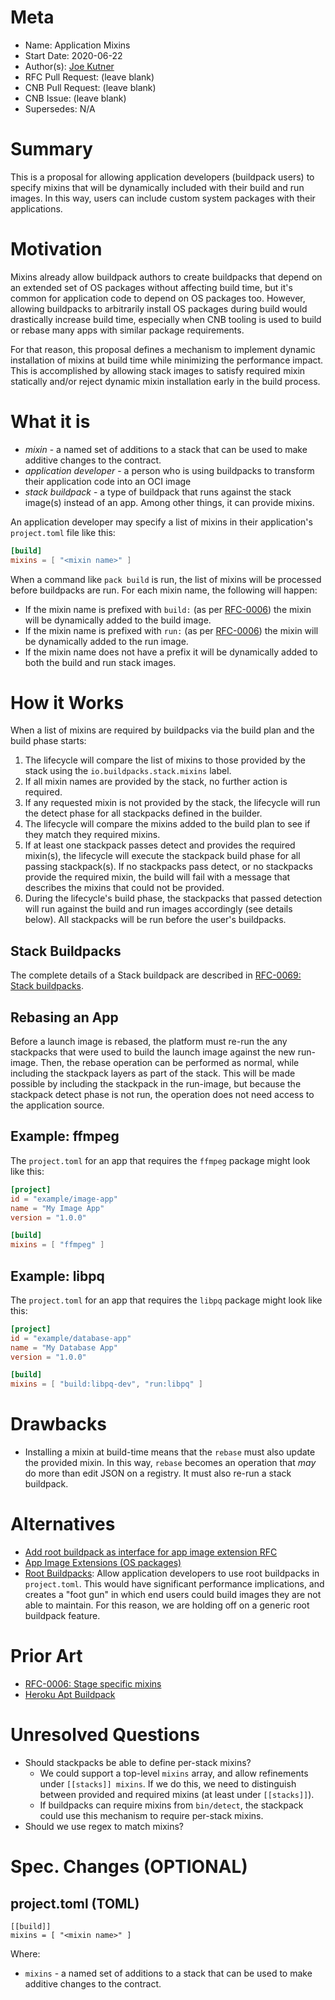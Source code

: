 # Meta
[meta]: #meta
- Name: Application Mixins
- Start Date: 2020-06-22
- Author(s): [Joe Kutner](https://github.com/jkutner/)
- RFC Pull Request: (leave blank)
- CNB Pull Request: (leave blank)
- CNB Issue: (leave blank)
- Supersedes: N/A

# Summary
[summary]: #summary

This is a proposal for allowing application developers (buildpack users) to specify mixins that will be dynamically included with their build and run images. In this way, users can include custom system packages with their applications.

# Motivation
[motivation]: #motivation

Mixins already allow buildpack authors to create buildpacks that depend on an extended set of OS packages without affecting build time, but it's common for application code to depend on OS packages too. However, allowing buildpacks to arbitrarily install OS packages during build would drastically increase build time, especially when CNB tooling is used to build or rebase many apps with similar package requirements.

For that reason, this proposal defines a mechanism to implement dynamic installation of mixins at build time while minimizing the performance impact. This is accomplished by allowing stack images to satisfy required mixin statically and/or reject dynamic mixin installation early in the build process.

# What it is
[what-it-is]: #what-it-is

- *mixin* - a named set of additions to a stack that can be used to make additive changes to the contract.
- *application developer* - a person who is using buildpacks to transform their application code into an OCI image
- *stack buildpack* - a type of buildpack that runs against the stack image(s) instead of an app. Among other things, it can provide mixins.

An application developer may specify a list of mixins in their application's `project.toml` file like this:

```toml
[build]
mixins = [ "<mixin name>" ]
```

When a command like `pack build` is run, the list of mixins will be processed before buildpacks are run. For each mixin name, the following will happen:

* If the mixin name is prefixed with `build:` (as per [RFC-0006](https://github.com/buildpacks/rfcs/blob/main/text/0006-stage-specific-mixins.md)) the mixin will be dynamically added to the build image.
* If the mixin name is prefixed with `run:` (as per [RFC-0006](https://github.com/buildpacks/rfcs/blob/main/text/0006-stage-specific-mixins.md)) the mixin will be dynamically added to the run image.
* If the mixin name does not have a prefix it will be dynamically added to both the build and run stack images.

# How it Works
[how-it-works]: #how-it-works

When a list of mixins are required by buildpacks via the build plan and the build phase starts:

1. The lifecycle will compare the list of mixins to those provided by the stack using the `io.buildpacks.stack.mixins` label.
1. If all mixin names are provided by the stack, no further action is required.
1. If any requested mixin is not provided by the stack, the lifecycle will run the detect phase for all stackpacks defined in the builder.
1. The lifecycle will compare the mixins added to the build plan to see if they match they required mixins.
1. If at least one stackpack passes detect and provides the required mixin(s), the lifecycle will execute the stackpack build phase for all passing stackpack(s). If no stackpacks pass detect, or no stackpacks provide the required mixin, the build will fail with a message that describes the mixins that could not be provided.
1. During the lifecycle's build phase, the stackpacks that passed detection will run against the build and run images accordingly (see details below). All stackpacks will be run before the user's buildpacks.

## Stack Buildpacks

The complete details of a Stack buildpack are described in [RFC-0069: Stack buildpacks](https://github.com/buildpacks/rfcs/blob/main/text/0069-stack-buildpacks.md).

## Rebasing an App

Before a launch image is rebased, the platform must re-run the any stackpacks that were used to build the launch image against the new run-image. Then, the rebase operation can be performed as normal, while including the stackpack layers as part of the stack. This will be made possible by including the stackpack in the run-image, but because the stackpack detect phase is not run, the operation does not need access to the application source.

## Example: ffmpeg

The `project.toml` for an app that requires the `ffmpeg` package might look like this:

```toml
[project]
id = "example/image-app"
name = "My Image App"
version = "1.0.0"

[build]
mixins = [ "ffmpeg" ]
```

## Example: libpq

The `project.toml` for an app that requires the `libpq` package might look like this:

```toml
[project]
id = "example/database-app"
name = "My Database App"
version = "1.0.0"

[build]
mixins = [ "build:libpq-dev", "run:libpq" ]
```

# Drawbacks
[drawbacks]: #drawbacks

- Installing a mixin at build-time means that the `rebase` must also update the provided mixin. In this way, `rebase` becomes an operation that _may_ do more than edit JSON on a registry. It must also re-run a stack buildpack.

# Alternatives
[alternatives]: #alternatives

- [Add root buildpack as interface for app image extension RFC](https://github.com/buildpacks/rfcs/pull/77)
- [App Image Extensions (OS packages)](https://github.com/buildpacks/rfcs/pull/23)
- [Root Buildpacks](https://github.com/buildpacks/rfcs/blob/root-buildpacks/text/0000-root-buildpacks.md): Allow application developers to use root buildpacks in `project.toml`. This would have significant performance implications, and creates a "foot gun" in which end users could build images they are not able to maintain. For this reason, we are holding off on a generic root buildpack feature.

# Prior Art
[prior-art]: #prior-art

- [RFC-0006: Stage specific mixins](https://github.com/buildpacks/rfcs/blob/main/text/0006-stage-specific-mixins.md)
- [Heroku Apt Buildpack](https://github.com/heroku/heroku-buildpack-apt/)

# Unresolved Questions
[unresolved-questions]: #unresolved-questions

- Should stackpacks be able to define per-stack mixins?
    - We could support a top-level `mixins` array, and allow refinements under `[[stacks]] mixins`. If we do this, we need to distinguish between provided and required mixins (at least under `[[stacks]]`).
    - If buildpacks can require mixins from `bin/detect`, the stackpack could use this mechanism to require per-stack mixins.
- Should we use regex to match mixins?

# Spec. Changes (OPTIONAL)
[spec-changes]: #spec-changes


## project.toml (TOML)

```
[[build]]
mixins = [ "<mixin name>" ]
```

Where:

* `mixins` - a named set of additions to a stack that can be used to make additive changes to the contract.
